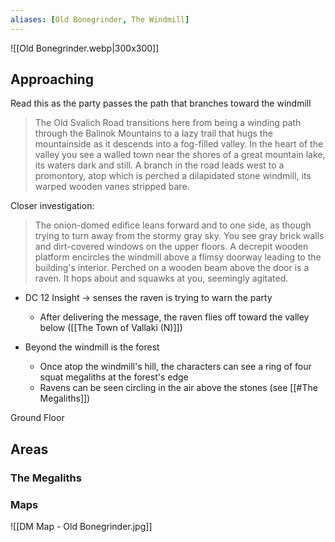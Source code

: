 ```yaml
---
aliases: [Old Bonegrinder, The Windmill]
---
```

![[Old Bonegrinder.webp|300x300]]

## Approaching
Read this as the party passes the path that branches toward the windmill

>The Old Svalich Road transitions here from being a winding path through the Balinok Mountains to a lazy trail that hugs the mountainside as it descends into a fog-filled valley. In the heart of the valley you see a walled town near the shores of a great mountain lake, its waters dark and still. A branch in the road leads west to a promontory, atop which is perched a dilapidated stone windmill, its warped wooden vanes stripped bare.

Closer investigation:
>The onion-domed edifice leans forward and to one side, as though trying to turn away from the stormy gray sky. You see gray brick walls and dirt-covered windows on the upper floors. A decrepit wooden platform encircles the windmill above a flimsy doorway leading to the building's interior. Perched on a wooden beam above the door is a raven. It hops about and squawks at you, seemingly agitated.

- DC 12 Insight -> senses the raven is trying to warn the party
	- After delivering the message, the raven flies off toward the valley below ([[The Town of Vallaki (N)]])

- Beyond the windmill is the forest
	- Once atop the windmill's hill, the characters can see a ring of four squat megaliths at the forest's edge
	- Ravens can be seen circling in the air above the stones (see [[#The Megaliths]])

Ground Floor

## Areas
### The Megaliths

### Maps
![[DM Map - Old Bonegrinder.jpg]]